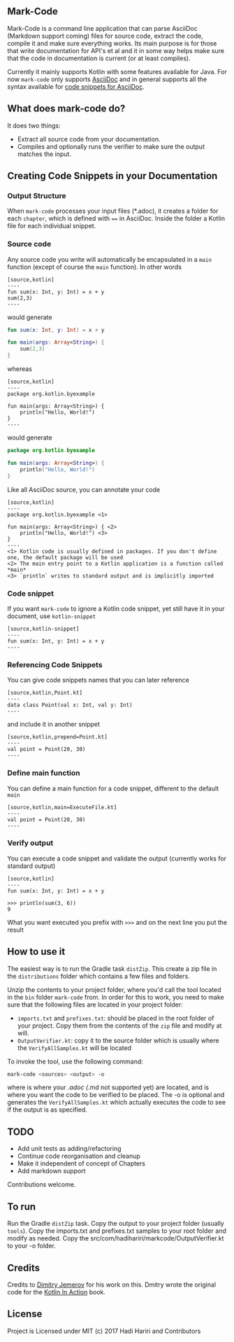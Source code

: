 ## Mark-Code

Mark-Code is a command line application that can parse AsciiDoc (Markdown support coming) files for source code, extract the code, compile it and make sure everything works. Its main purpose is for those that 
write documentation for API's et al and it in some way helps make sure that the code in documentation is current (or at least compiles).

Currently it mainly supports Kotlin with some features available for Java. For now `mark-code` only supports [AsciiDoc](http://asciidoctor.org) and in general supports all the syntax available for [code snippets for AsciiDoc](http://asciidoctor.org/docs/asciidoc-writers-guide/#listing-and-source-code-blocks).
                                                                         
## What does mark-code do?

It does two things:

* Extract all source code from your documentation.
* Compiles and optionally runs the verifier to make sure the output matches the input. 

## Creating Code Snippets in your Documentation

### Output Structure

When `mark-code` processes your input files (*.adoc), it creates a folder for each `chapter`, which is defined with `==` in AsciiDoc. Inside the folder
a Kotlin file for each individual snippet. 


### Source code

Any source code you write will automatically be encapsulated in a `main` function (except of course the `main` function). In other words

```asciidoc
[source,kotlin]
----
fun sum(x: Int, y: Int) = x + y
sum(2,3)
----
```

would generate

```kotlin
fun sum(x: Int, y: Int) = x + y

fun main(args: Array<String>) {
    sum(2,3)
}
```

whereas 

```asciidoc
[source,kotlin]
----
package org.kotlin.byexample

fun main(args: Array<String>) { 
    println("Hello, World!") 
}
----
```

would generate

```kotlin
package org.kotlin.byexample

fun main(args: Array<String>) {
    println("Hello, World!")
}
```

Like all AsciiDoc source, you can annotate your code

```asciidoc
[source,kotlin]
----
package org.kotlin.byexample <1>

fun main(args: Array<String>) { <2>
    println("Hello, World!") <3>
}
----
<1> Kotlin code is usually defined in packages. If you don't define one, the default package will be used
<2> The main entry point to a Kotlin application is a function called *main*
<3> `println` writes to standard output and is implicitly imported
```

### Code snippet

If you want `mark-code` to ignore a Kotlin code snippet, yet still have it in your document, use `kotlin-snippet`

```asciidoc
[source,kotlin-snippet]
----
fun sum(x: Int, y: Int) = x + y
----
```
### Referencing Code Snippets

You can give code snippets names that you can later reference

```asciidoc
[source,kotlin,Point.kt]
----
data class Point(val x: Int, val y: Int)
----
```

and include it in another snippet
 
 ```asciidoc
[source,kotlin,prepend=Point.kt]
----
val point = Point(20, 30)
----
```

### Define main function

You can define a main function for a code snippet, different to the default `main`

 ```asciidoc
[source,kotlin,main=ExecuteFile.kt]
----
val point = Point(20, 30)
----
```

### Verify output

You can execute a code snippet and validate the output (currently works for standard output)

```asciidoc
[source,kotlin]
----
fun sum(x: Int, y: Int) = x + y

>>> println(sum(3, 6))
9
```

What you want executed you prefix with `>>>` and on the next line you put the result

## How to use it

The easiest way is to run the Gradle task `distZip`. This create a zip file in the `distributions` folder which contains a few files and folders. 

Unzip the contents to your project folder, where you'd call the tool located in the `bin` folder `mark-code` from. In order for this to work, you need
 to make sure that the following files are located in your project folder:
 
* `imports.txt` and `prefixes.txt`: should be placed in the root folder of your project. Copy them from the contents of the `zip` file and modify at will.
* `OutputVerifier.kt`: copy it to the source folder which is usually where the `VerifyAllSamples.kt` will be located

To invoke the tool, use the following command:
  
```bash
mark-code <sources> <output> -o
```  

where <sources> is where your *.adoc (*.md not supported yet) are located, and <output> is where you want the code to be verified to be placed. The -o is optional and generates the
`VerifyAllSamples.kt` which actually executes the code to see if the output is as specified.

## TODO

* Add unit tests as adding/refactoring
* Continue code reorganisation and cleanup
* Make it independent of concept of Chapters
* Add markdown support

Contributions welcome.


## To run

Run the Gradle `distZip` task. Copy the output to your project folder (usually `tools`). Copy the
imports.txt and prefixes.txt samples to your root folder and modify as needed.
Copy the src/com/hadihariri/markcode/OutputVerifier.kt to your -o folder. 
 
## Credits

Credits to [Dimitry Jemerov](https://twitter.com/intelliyole) for his work on this. Dmitry wrote the original code for the [Kotlin In Action](https://www.manning.com/books/kotlin-in-action) book.
 

## License

Project is Licensed under MIT (c) 2017 Hadi Hariri and Contributors


